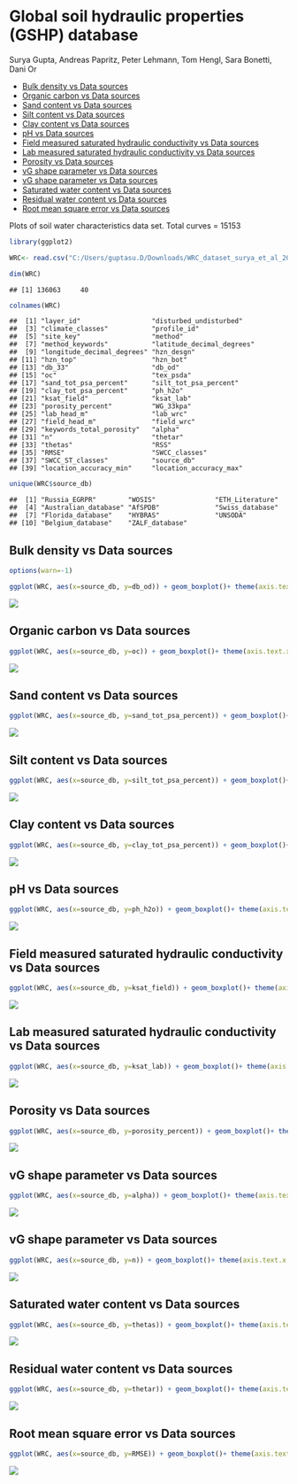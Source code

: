 Global soil hydraulic properties (GSHP) database
================
Surya Gupta, Andreas Papritz, Peter Lehmann, Tom Hengl, Sara Bonetti,
Dani Or

  - [Bulk density vs Data sources](#bulk-density-vs-data-sources)
  - [Organic carbon vs Data sources](#organic-carbon-vs-data-sources)
  - [Sand content vs Data sources](#sand-content-vs-data-sources)
  - [Silt content vs Data sources](#silt-content-vs-data-sources)
  - [Clay content vs Data sources](#clay-content-vs-data-sources)
  - [pH vs Data sources](#ph-vs-data-sources)
  - [Field measured saturated hydraulic conductivity vs Data
    sources](#field-measured-saturated-hydraulic-conductivity-vs-data-sources)
  - [Lab measured saturated hydraulic conductivity vs Data
    sources](#lab-measured-saturated-hydraulic-conductivity-vs-data-sources)
  - [Porosity vs Data sources](#porosity-vs-data-sources)
  - [vG shape parameter vs Data
    sources](#vg-shape-parameter-vs-data-sources)
  - [vG shape parameter vs Data
    sources](#vg-shape-parameter-vs-data-sources-1)
  - [Saturated water content vs Data
    sources](#saturated-water-content-vs-data-sources)
  - [Residual water content vs Data
    sources](#residual-water-content-vs-data-sources)
  - [Root mean square error vs Data
    sources](#root-mean-square-error-vs-data-sources)

Plots of soil water characteristics data set. Total curves = 15153

``` r
library(ggplot2)

WRC<- read.csv("C:/Users/guptasu.D/Downloads/WRC_dataset_surya_et_al_2021_final.csv")

dim(WRC)
```

    ## [1] 136063     40

``` r
colnames(WRC)
```

    ##  [1] "layer_id"                  "disturbed_undisturbed"    
    ##  [3] "climate_classes"           "profile_id"               
    ##  [5] "site_key"                  "method"                   
    ##  [7] "method_keywords"           "latitude_decimal_degrees" 
    ##  [9] "longitude_decimal_degrees" "hzn_desgn"                
    ## [11] "hzn_top"                   "hzn_bot"                  
    ## [13] "db_33"                     "db_od"                    
    ## [15] "oc"                        "tex_psda"                 
    ## [17] "sand_tot_psa_percent"      "silt_tot_psa_percent"     
    ## [19] "clay_tot_psa_percent"      "ph_h2o"                   
    ## [21] "ksat_field"                "ksat_lab"                 
    ## [23] "porosity_percent"          "WG_33kpa"                 
    ## [25] "lab_head_m"                "lab_wrc"                  
    ## [27] "field_head_m"              "field_wrc"                
    ## [29] "keywords_total_porosity"   "alpha"                    
    ## [31] "n"                         "thetar"                   
    ## [33] "thetas"                    "RSS"                      
    ## [35] "RMSE"                      "SWCC_classes"             
    ## [37] "SWCC_ST_classes"           "source_db"                
    ## [39] "location_accuracy_min"     "location_accuracy_max"

``` r
unique(WRC$source_db)
```

    ##  [1] "Russia_EGRPR"        "WOSIS"               "ETH_Literature"     
    ##  [4] "Australian_database" "AfSPDB"              "Swiss_database"     
    ##  [7] "Florida_database"    "HYBRAS"              "UNSODA"             
    ## [10] "Belgium_database"    "ZALF_database"

## Bulk density vs Data sources

``` r
options(warn=-1)

ggplot(WRC, aes(x=source_db, y=db_od)) + geom_boxplot()+ theme(axis.text.x = element_text(angle = 90, hjust = 1))+labs( y= expression(paste("db_od [", g/cm^{3},"]")), x = expression(paste("source_db [-]" )))
```

![](Dataset_graphs_files/figure-gfm/unnamed-chunk-1-1.png)<!-- -->

## Organic carbon vs Data sources

``` r
ggplot(WRC, aes(x=source_db, y=oc)) + geom_boxplot()+ theme(axis.text.x = element_text(angle = 90, hjust = 1))+labs( y= expression(paste("oc [%]")), x = expression(paste("source_db [-]" )))
```

![](Dataset_graphs_files/figure-gfm/unnamed-chunk-2-1.png)<!-- -->

## Sand content vs Data sources

``` r
ggplot(WRC, aes(x=source_db, y=sand_tot_psa_percent)) + geom_boxplot()+ theme(axis.text.x = element_text(angle = 90, hjust = 1))+labs( y= expression(paste("sand_tot_psa_percent [%]")), x = expression(paste("source_db [-]" )))
```

![](Dataset_graphs_files/figure-gfm/unnamed-chunk-3-1.png)<!-- -->

## Silt content vs Data sources

``` r
ggplot(WRC, aes(x=source_db, y=silt_tot_psa_percent)) + geom_boxplot()+ theme(axis.text.x = element_text(angle = 90, hjust = 1))+labs( y= expression(paste("silt_tot_psa_percent [%]")), x = expression(paste("source_db [-]" )))
```

![](Dataset_graphs_files/figure-gfm/unnamed-chunk-4-1.png)<!-- -->

## Clay content vs Data sources

``` r
ggplot(WRC, aes(x=source_db, y=clay_tot_psa_percent)) + geom_boxplot()+ theme(axis.text.x = element_text(angle = 90, hjust = 1))+labs( y= expression(paste("clay_tot_psa_percent [%]")), x = expression(paste("source_db [-]" )))
```

![](Dataset_graphs_files/figure-gfm/unnamed-chunk-5-1.png)<!-- -->

## pH vs Data sources

``` r
ggplot(WRC, aes(x=source_db, y=ph_h2o)) + geom_boxplot()+ theme(axis.text.x = element_text(angle = 90, hjust = 1))+labs( y= expression(paste("ph_h2o [-]")), x = expression(paste("source_db [-]" )))
```

![](Dataset_graphs_files/figure-gfm/unnamed-chunk-6-1.png)<!-- -->

## Field measured saturated hydraulic conductivity vs Data sources

``` r
ggplot(WRC, aes(x=source_db, y=ksat_field)) + geom_boxplot()+ theme(axis.text.x = element_text(angle = 90, hjust = 1))+labs( y= expression(paste("ksat_field [cm/day]")), x = expression(paste("source_db [-]" )))
```

![](Dataset_graphs_files/figure-gfm/unnamed-chunk-7-1.png)<!-- -->

## Lab measured saturated hydraulic conductivity vs Data sources

``` r
ggplot(WRC, aes(x=source_db, y=ksat_lab)) + geom_boxplot()+ theme(axis.text.x = element_text(angle = 90, hjust = 1))+labs( y= expression(paste("ksat_lab [cm/day]")), x = expression(paste("source_db [-]" )))
```

![](Dataset_graphs_files/figure-gfm/unnamed-chunk-8-1.png)<!-- -->

## Porosity vs Data sources

``` r
ggplot(WRC, aes(x=source_db, y=porosity_percent)) + geom_boxplot()+ theme(axis.text.x = element_text(angle = 90, hjust = 1))+labs( y= expression(paste("porosity_percent [%]")), x = expression(paste("source_db [-]" )))
```

![](Dataset_graphs_files/figure-gfm/unnamed-chunk-9-1.png)<!-- -->

## vG shape parameter vs Data sources

``` r
ggplot(WRC, aes(x=source_db, y=alpha)) + geom_boxplot()+ theme(axis.text.x = element_text(angle = 90, hjust = 1))+labs( y= expression(paste("alpha [1/m]")), x = expression(paste("source_db [-]" )))
```

![](Dataset_graphs_files/figure-gfm/unnamed-chunk-10-1.png)<!-- -->

## vG shape parameter vs Data sources

``` r
ggplot(WRC, aes(x=source_db, y=n)) + geom_boxplot()+ theme(axis.text.x = element_text(angle = 90, hjust = 1))+labs( y= expression(paste("n [-]")), x = expression(paste("source_db [-]" )))
```

![](Dataset_graphs_files/figure-gfm/unnamed-chunk-11-1.png)<!-- -->

## Saturated water content vs Data sources

``` r
ggplot(WRC, aes(x=source_db, y=thetas)) + geom_boxplot()+ theme(axis.text.x = element_text(angle = 90, hjust = 1))+labs( y= expression(paste("thetas [", m^{3}/m^{3},"]")), x = expression(paste("source_db [-]" )))
```

![](Dataset_graphs_files/figure-gfm/unnamed-chunk-12-1.png)<!-- -->

## Residual water content vs Data sources

``` r
ggplot(WRC, aes(x=source_db, y=thetar)) + geom_boxplot()+ theme(axis.text.x = element_text(angle = 90, hjust = 1))+labs( y= expression(paste("thetar [", m^{3}/m^{3},"]")), x = expression(paste("source_db [-]" )))
```

![](Dataset_graphs_files/figure-gfm/unnamed-chunk-13-1.png)<!-- -->

## Root mean square error vs Data sources

``` r
ggplot(WRC, aes(x=source_db, y=RMSE)) + geom_boxplot()+ theme(axis.text.x = element_text(angle = 90, hjust = 1))+labs( y= expression(paste("RMSE [", m^{3}/m^{3},"]")), x = expression(paste("source_db [-]" )))
```

![](Dataset_graphs_files/figure-gfm/unnamed-chunk-14-1.png)<!-- -->

